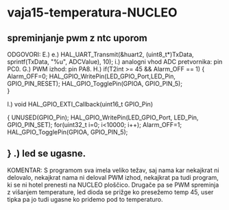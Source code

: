 # vaja15-temperatura-NUCLEO
spreminjanje pwm z ntc uporom
---------------------------------------------------
ODGOVORI:
E.) e.) HAL_UART_Transmit(&huart2, (uint8_t*)TxData, sprintf(TxData, &quot;%u&quot;, ADCValue), 10);
i.) analogni vhod ADC pretvornika: pin PC0.
G.) PWM izhod: pin PA8.
H.)   if(T2int >= 45 && Alarm_OFF == 1)
		        {
		        		  Alarm_OFF=0;
		        		  HAL_GPIO_WritePin(LED_GPIO_Port,LED_Pin, GPIO_PIN_RESET);
		        		  HAL_GPIO_TogglePin(GPIOA, GPIO_PIN_5);  		 
		      }
    
    
I.)            void HAL_GPIO_EXTI_Callback(uint16_t GPIO_Pin)

{
	UNUSED(GPIO_Pin);
	HAL_GPIO_WritePin(LED_GPIO_Port, LED_Pin, GPIO_PIN_SET);
	for(uint32_t i=0; i<10000; i++);
	Alarm_OFF=1;
	HAL_GPIO_TogglePin(GPIOA, GPIO_PIN_5);

}
.) led se ugasne.
-------------------------------------------------------------------------
KOMENTAR:
S programom sva imela veliko težav, saj nama kar nekajkrat ni delovalo, nekajkrat nama ni deloval PWM izhod, nekajkrat pa tudi program, ki se ni hotel prenesti na NUCLEO ploščico. Drugače pa se PWM spreminja z višanjem temperature, led dioda se prižge ko presežemo temp 45, user tipka pa jo tudi ugasne ko pridemo pod to temperaturo.
